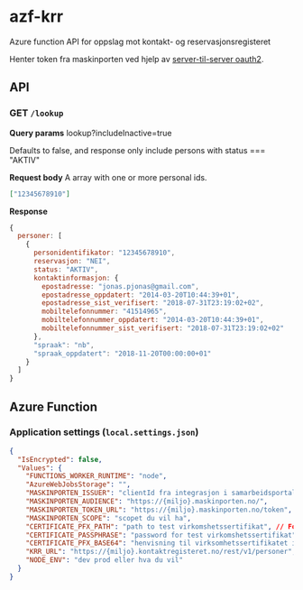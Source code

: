# azf-krr

Azure function API for oppslag mot kontakt- og reservasjonsregisteret

Henter token fra maskinporten ved hjelp av [server-til-server oauth2](https://docs.digdir.no/oidc_auth_server-to-server-oauth2.html).

## API

### GET ```/lookup```

**Query params**
lookup?includeInactive=true

Defaults to false, and response only include persons with status === "AKTIV"

**Request body**
A array with one or more personal ids.

```json
["12345678910"]
```

**Response**

```js
{
  personer: [
    {
      personidentifikator: "12345678910",
      reservasjon: "NEI",
      status: "AKTIV",
      kontaktinformasjon: {
        epostadresse: "jonas.pjonas@gmail.com",
        epostadresse_oppdatert: "2014-03-20T10:44:39+01",
        epostadresse_sist_verifisert: "2018-07-31T23:19:02+02",
        mobiltelefonnummer: "41514965",
        mobiltelefonnummer_oppdatert: "2014-03-20T10:44:39+01",
        mobiltelefonnummer_sist_verifisert: "2018-07-31T23:19:02+02"
      },
      "spraak": "nb",
      "spraak_oppdatert": "2018-11-20T00:00:00+01"
    }
  ]
}
```

## Azure Function

### Application settings (``local.settings.json``)

```json
{
  "IsEncrypted": false,
  "Values": {
    "FUNCTIONS_WORKER_RUNTIME": "node",
    "AzureWebJobsStorage": "",
    "MASKINPORTEN_ISSUER": "clientId fra integrasjon i samarbeidsportalen",
    "MASKINPORTEN_AUDIENCE": "https://{miljo}.maskinporten.no/",
    "MASKINPORTEN_TOKEN_URL": "https://{miljo}.maskinporten.no/token",
    "MASKINPORTEN_SCOPE": "scopet du vil ha",
    "CERTIFICATE_PFX_PATH": "path to test virkomshetssertifikat", // For lokal utvikling
    "CERTIFICATE_PASSPHRASE": "password for test virkomshetssertifikat",  // For lokal utvikling
    "CERTIFICATE_PFX_BASE64": "henvisning til virksomhetssertifikatet i keyvault", // For produksjon og test - husk å gi azure function managed identity tilgang til secrets i keyvaulten
    "KRR_URL": "https://{miljo}.kontaktregisteret.no/rest/v1/personer",
    "NODE_ENV": "dev prod eller hva du vil"
  }
}
```
